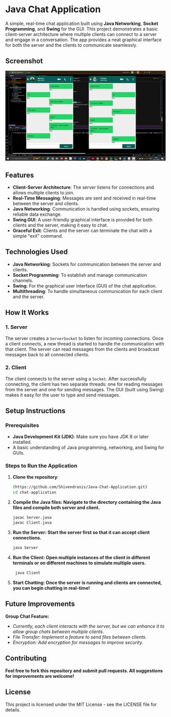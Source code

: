 # Java Chat Application

A simple, real-time chat application built using **Java Networking**, **Socket Programming**, and **Swing** for the GUI. This project demonstrates a basic client-server architecture where multiple clients can connect to a server and engage in a conversation. The app provides a neat graphical interface for both the server and the clients to communicate seamlessly.

## Screenshot
![Screenshot of the project](./src/icons/2024-10-24.png)

## Features
- **Client-Server Architecture**: The server listens for connections and allows multiple clients to join.
- **Real-Time Messaging**: Messages are sent and received in real-time between the server and clients.
- **Java Networking**: Communication is handled using sockets, ensuring reliable data exchange.
- **Swing GUI**: A user-friendly graphical interface is provided for both clients and the server, making it easy to chat.
- **Graceful Exit**: Clients and the server can terminate the chat with a simple "exit" command.

## Technologies Used
- **Java Networking**: Sockets for communication between the server and clients.
- **Socket Programming**: To establish and manage communication channels.
- **Swing**: For the graphical user interface (GUI) of the chat application.
- **Multithreading**: To handle simultaneous communication for each client and the server.

## How It Works

### 1. Server
The server creates a `ServerSocket` to listen for incoming connections. Once a client connects, a new thread is started to handle the communication with that client. The server can read messages from the clients and broadcast messages back to all connected clients.

### 2. Client
The client connects to the server using a `Socket`. After successfully connecting, the client has two separate threads: one for reading messages from the server and one for sending messages. The GUI (built using Swing) makes it easy for the user to type and send messages.

## Setup Instructions

### Prerequisites
- **Java Development Kit (JDK)**: Make sure you have JDK 8 or later installed.
- A basic understanding of Java programming, networking, and Swing for GUIs.

### Steps to Run the Application

1. **Clone the repository**:
   ```bash
   (https://github.com/Shivendrasis/Java-Chat-Application.git)
   cd chat-application

2. **Compile the Java files: Navigate to the directory containing the Java files and compile both server and client.**
   ```bash
   javac Server.java
   javac Client.java

3. **Run the Server: Start the server first so that it can accept client connections.**
   ```bash
   java Server

4. **Run the Client: Open multiple instances of the client in different terminals or on different machines to simulate multiple users.**
   ```bash
    java Client

5. **Start Chatting: Once the server is running and clients are connected, you can begin chatting in real-time!**


## Future Improvements
**Group Chat Feature:**
- *Currently, each client interacts with the server, but we can enhance it to allow group chats between multiple clients.*
- *File Transfer: Implement a feature to send files between clients.*
- *Encryption: Add encryption for messages to improve security.*

 ## Contributing
 **Feel free to fork this repository and submit pull requests. All suggestions for improvements are welcome!**


## License
This project is licensed under the MIT License - see the LICENSE file for details.

